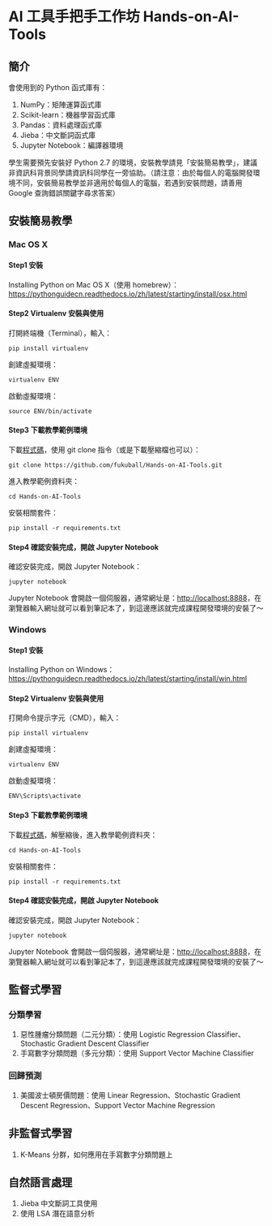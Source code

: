 # AI 工具手把手工作坊 Hands-on-AI-Tools

## 簡介

會使用到的 Python 函式庫有：

1. NumPy：矩陣運算函式庫
2. Scikit-learn：機器學習函式庫
3. Pandas：資料處理函式庫
4. Jieba：中文斷詞函式庫
5. Jupyter Notebook：編譯器環境

學生需要預先安裝好 Python 2.7 的環境，安裝教學請見「安裝簡易教學」，建議非資訊科背景同學請資訊科同學在一旁協助。（請注意：由於每個人的電腦開發環境不同，安裝簡易教學並非適用於每個人的電腦，若遇到安裝問題，請善用 Google 查詢錯誤關鍵字尋求答案）

## 安裝簡易教學

### Mac OS X

#### Step1 安裝

Installing Python on Mac OS X（使用 homebrew）：https://pythonguidecn.readthedocs.io/zh/latest/starting/install/osx.html

#### Step2 Virtualenv 安裝與使用

打開終端機（Terminal），輸入：

```shell
pip install virtualenv
```

創建虛擬環境：

```shell
virtualenv ENV
```

啟動虛擬環境：

```shell
source ENV/bin/activate
```

#### Step3 下載教學範例環境

下載[程式碼](https://github.com/fukuball/Hands-on-AI-Tools)，使用 git clone 指令（或是下載壓縮檔也可以）：

```shell
git clone https://github.com/fukuball/Hands-on-AI-Tools.git
```

進入教學範例資料夾：

```shell
cd Hands-on-AI-Tools
```

安裝相關套件：

```shell
pip install -r requirements.txt
```

#### Step4 確認安裝完成，開啟 Jupyter Notebook

確認安裝完成，開啟 Jupyter Notebook：

```shell
jupyter notebook
```

Jupyter Notebook 會開啟一個伺服器，通常網址是：[http://localhost:8888](http://localhost:8888)，在瀏覽器輸入網址就可以看到筆記本了，到這邊應該就完成課程開發環境的安裝了～

### Windows

#### Step1 安裝

Installing Python on Windows：https://pythonguidecn.readthedocs.io/zh/latest/starting/install/win.html

#### Step2 Virtualenv 安裝與使用

打開命令提示字元（CMD），輸入：

```shell
pip install virtualenv
```

創建虛擬環境：

```shell
virtualenv ENV
```

啟動虛擬環境：

```shell
ENV\Scripts\activate
```

#### Step3 下載教學範例環境

下載[程式碼](https://github.com/fukuball/Hands-on-AI-Tools)，解壓縮後，進入教學範例資料夾：

```shell
cd Hands-on-AI-Tools
```

安裝相關套件：

```shell
pip install -r requirements.txt
```

#### Step4 確認安裝完成，開啟 Jupyter Notebook

確認安裝完成，開啟 Jupyter Notebook：

```shell
jupyter notebook
```

Jupyter Notebook 會開啟一個伺服器，通常網址是：[http://localhost:8888](http://localhost:8888)，在瀏覽器輸入網址就可以看到筆記本了，到這邊應該就完成課程開發環境的安裝了～

## 監督式學習

### 分類學習

1. 惡性腫瘤分類問題（二元分類）：使用 Logistic Regression Classifier、Stochastic Gradient Descent Classifier
2. 手寫數字分類問題（多元分類）：使用 Support Vector Machine Classifier

### 回歸預測

1. 美國波士頓房價問題：使用 Linear Regression、Stochastic Gradient Descent Regression、Support Vector Machine Regression

## 非監督式學習

1. K-Means 分群，如何應用在手寫數字分類問題上

## 自然語言處理

1. Jieba 中文斷詞工具使用
2. 使用 LSA 潛在語意分析

